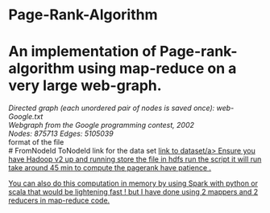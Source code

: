 # Page-Rank-Algorithm
# An implementation of Page-rank-algorithm using map-reduce on a very large web-graph.
<i>
Directed graph (each unordered pair of nodes is saved once): web-Google.txt<br>
Webgraph from the Google programming contest, 2002<br>
Nodes: 875713 Edges: 5105039</i>
<br>
format of the file<br> 
# FromNodeId    ToNodeId
link for the data set <a href="https://www.kaggle.com/pappukrjha/google-web-graph">link to dataset/a>
Ensure you have Hadoop v2 up and running 
store the file in hdfs 
run the script it will run take around 45 min to compute the pagerank 
have patience . 

You can also do this computation in memory by using Spark with python or scala that would be lightening fast !
but I have done using 2 mappers and 2 reducers in map-reduce code. 
